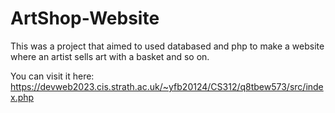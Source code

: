# ArtShop-Website

This was a project that aimed to used databased and php to make a website where an artist sells art with a basket and so on. 

You can visit it here: https://devweb2023.cis.strath.ac.uk/~yfb20124/CS312/q8tbew573/src/index.php
